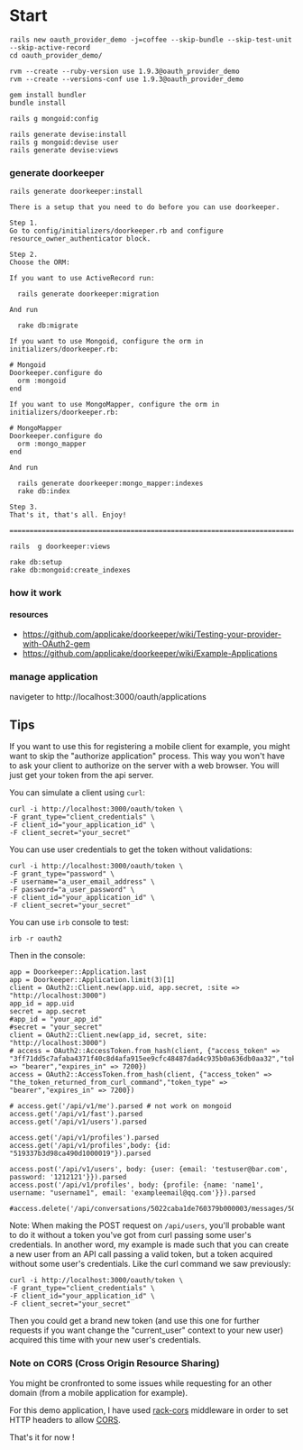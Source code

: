 # Start

```shell
rails new oauth_provider_demo -j=coffee --skip-bundle --skip-test-unit --skip-active-record
cd oauth_provider_demo/

rvm --create --ruby-version use 1.9.3@oauth_provider_demo
rvm --create --versions-conf use 1.9.3@oauth_provider_demo

gem install bundler
bundle install

rails g mongoid:config

rails generate devise:install
rails g mongoid:devise user
rails generate devise:views
```

### generate doorkeeper

```shell
rails generate doorkeeper:install
```

```shell
There is a setup that you need to do before you can use doorkeeper.

Step 1.
Go to config/initializers/doorkeeper.rb and configure
resource_owner_authenticator block.

Step 2.
Choose the ORM:

If you want to use ActiveRecord run:

  rails generate doorkeeper:migration

And run

  rake db:migrate

If you want to use Mongoid, configure the orm in initializers/doorkeeper.rb:

# Mongoid
Doorkeeper.configure do
  orm :mongoid
end

If you want to use MongoMapper, configure the orm in
initializers/doorkeeper.rb:

# MongoMapper
Doorkeeper.configure do
  orm :mongo_mapper
end

And run

  rails generate doorkeeper:mongo_mapper:indexes
  rake db:index

Step 3.
That's it, that's all. Enjoy!

===============================================================================
```

```shell
rails  g doorkeeper:views

rake db:setup
rake db:mongoid:create_indexes
```


### how it work

#### resources

*  https://github.com/applicake/doorkeeper/wiki/Testing-your-provider-with-OAuth2-gem
*  https://github.com/applicake/doorkeeper/wiki/Example-Applications

### manage application

navigeter to http://localhost:3000/oauth/applications

## Tips

If you want to use this for registering a mobile client for example, you might want
to skip the "authorize application" process. This way you won't have to ask your client
to authorize on the server with a web browser. You will just get your token from
the api server.

You can simulate a client using `curl`:

    curl -i http://localhost:3000/oauth/token \
    -F grant_type="client_credentials" \
    -F client_id="your_application_id" \
    -F client_secret="your_secret"

You can use user credentials to get the token without validations:

    curl -i http://localhost:3000/oauth/token \
    -F grant_type="password" \
    -F username="a_user_email_address" \
    -F password="a_user_password" \
    -F client_id="your_application_id" \
    -F client_secret="your_secret"

You can use `irb` console to test:

	irb -r oauth2

Then in the console:

    app = Doorkeeper::Application.last
    app = Doorkeeper::Application.limit(3)[1]
    client = OAuth2::Client.new(app.uid, app.secret, :site => "http://localhost:3000")
    app_id = app.uid
    secret = app.secret
    #app_id = "your_app_id"
    #secret = "your_secret"
    client = OAuth2::Client.new(app_id, secret, site: "http://localhost:3000")
    # access = OAuth2::AccessToken.from_hash(client, {"access_token" => "3ff71dd5c7afaba4371f40c8d4afa915ee9cfc48487dad4c935b0a636db0aa32","token_type" => "bearer","expires_in" => 7200})
    access = OAuth2::AccessToken.from_hash(client, {"access_token" => "the_token_returned_from_curl_command","token_type" => "bearer","expires_in" => 7200})

    # access.get('/api/v1/me').parsed # not work on mongoid
    access.get('/api/v1/fast').parsed
    access.get('/api/v1/users').parsed

    access.get('/api/v1/profiles').parsed
    access.get('/api/v1/profiles',body: {id: "519337b3d98ca490d1000019"}).parsed

    access.post('/api/v1/users', body: {user: {email: 'testuser@bar.com', password: '1212121'}}).parsed
    access.post('/api/v1/profiles', body: {profile: {name: 'name1', username: "username1", email: 'exampleemail@qq.com'}}).parsed

    #access.delete('/api/conversations/5022caba1de760379b000003/messages/5022caba1de760379b000004').parsed


Note: When making the POST request on `/api/users`, you'll probable want to do it without a token you've got from curl passing some user's credentials. In another word, my example is made such that you can create a new user from an API call passing a valid token, but a token acquired without some user's credentials. Like the curl command we saw previously:

	curl -i http://localhost:3000/oauth/token \
    -F grant_type="client_credentials" \
    -F client_id="your_application_id" \
    -F client_secret="your_secret"

Then you could get a brand new token (and use this one for further requests if you want change the "current_user" context to your new user) acquired this time with your new user's credentials.

### Note on CORS (Cross Origin Resource Sharing)

You might be cronfronted to some issues while requesting for an other domain (from a mobile application for example).

For this demo application, I have used [rack-cors](https://github.com/cyu/rack-cors) middleware in order to set HTTP headers to allow [CORS](http://www.nczonline.net/blog/2010/05/25/cross-domain-ajax-with-cross-origin-resource-sharing/).

That's it for now !
